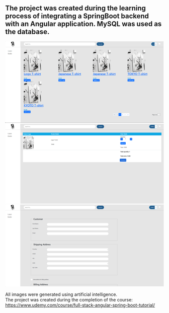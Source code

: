 
<h2>The project was created during the learning process of integrating a SpringBoot backend with an Angular application. MySQL was used as the database.</h2>

![HomePage](assets/home_page.png)
![Checkout](assets/checkout.png)
![Form](assets/form.png)


All images were generated using artificial intelligence.<br>
The project was created during the completion of the course:<br> https://www.udemy.com/course/full-stack-angular-spring-boot-tutorial/

